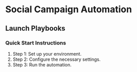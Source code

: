 # Social Campaign Automation

## Launch Playbooks

### Quick Start Instructions

1. Step 1: Set up your environment.
2. Step 2: Configure the necessary settings.
3. Step 3: Run the automation.